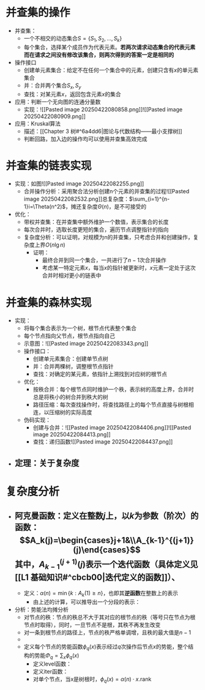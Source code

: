 # 并查集的操作
- 并查集：
	- 一个不相交的动态集合$S = \{S_1, S_2, . . . , S_k\}$
	- 每个集合，选择某个成员作为代表元素。**若两次请求动态集合的代表元素而在请求之间没有修改该集合，则两次得到的答案一定是相同的**
- 操作接口
	- 创建单元素集合：给定不在任何一个集合中的元素，创建只含有$x$的单元素集合
	- 并：合并两个集合$S_x,S_y$
	- 查找：对某元素$x$，返回包含元素$x$的集合
- 应用：判断一个无向图的连通分量数
	- 实现：![[Pasted image 20250422080858.png]]![[Pasted image 20250422080909.png]]
- 应用：Kruskal算法
	- 描述：[[Chapter 3 树#^6a4dd6|图论与代数结构——最小支撑树]]
	- 判断回路，加入边的操作均可以使用并查集高效完成
# 并查集的链表实现
- 实现：如图![[Pasted image 20250422082255.png]]
	- 合并操作分析：采用聚合法分析创建n个元素的并查集的过程![[Pasted image 20250422082532.png]]总复杂度：$\sum_{i=1}^{n-1}i=\Theta(n^2)$，摊还复杂度$\Theta(n)$，是不可接受的
- 优化：
	- 带权并查集：在并查集中额外维护一个数值，表示集合的长度
	- 每次合并时，选取长度更短的集合，遍历节点调整指针的指向
	- 复杂度分析：可以证明，对规模为n的并查集，只考虑合并和创建操作，复杂度上界$O(n\lg n)$
		- 证明：
			- 最终合并到同一个集合，一共进行了$n-1$次合并操作
			- 考虑某一特定元素$x$，每当$x$的指针被更新时，$x$元素一定处于这次合并时相对更小的链表中
# 并查集的森林实现
- 实现：
	- 将每个集合表示为一个树，根节点代表整个集合
	- 每个节点指向父节点，根节点指向自己
	- 示意图：![[Pasted image 20250422083343.png]]
	- 操作接口：
		- 创建单元素集合：创建单节点树
		- 并：合并两棵树，调整根节点指针
		- 查找：对确定的某元素，依指针上溯找到对应树的根节点
	- 优化：
		- 按秩合并：每个根节点同时维护一个秩，表示树的高度上界，合并时总是将秩小的树合并到秩大的树
		- 路径压缩：每次查找操作时，将查找路径上的每个节点直接与树根相连，以压缩树的实际高度
	- 伪码实现：
		- 创建与合并：![[Pasted image 20250422084406.png]]![[Pasted image 20250422084413.png]]
		- 查找：递归函数![[Pasted image 20250422084437.png]]
- 定理：关于复杂度
	- 
# 复杂度分析
- 阿克曼函数：定义在整数$j$上，以$k$为参数（阶次）的函数：$$A_k(j)=\begin{cases}j+1&\\A_{k-1}^{(j+1)}(j)\end{cases}$$其中，$A_{k-1}^{(j+1)}(j)$表示一个迭代函数（具体定义见[[L1 基础知识#^cbcb00|迭代定义的函数]]）、
	- 
	- 定义：$\alpha(n)=\min\{k:A_k(1)\geq n\}$，也即其**逆函数**在整数上的表示
		- 由上述的计算，可以推导出一个分段的表示：
- 分析：势能法均摊分析
	- 对节点的秩：节点的秩总不大于其对应的根节点的秩（等号只在节点为根节点时取得），同时，一旦节点不是根，其秩不再发生改变
	- 对一条到根节点的路径上，节点的秩严格单调增，且秩的最大值是$n-1$
	- 
	- 定义每个节点的势能函数$\phi_q(x)$表示经过$q$次操作后节点$x$的势能，整个结构的势能$\Phi_q=\sum_x\phi_q(x)$
		- 定义level函数：
		- 定义iter函数：
		- 对单个节点，当x是树根时，$\phi_q(x)=\alpha(n)\cdot x.\text{rank}$